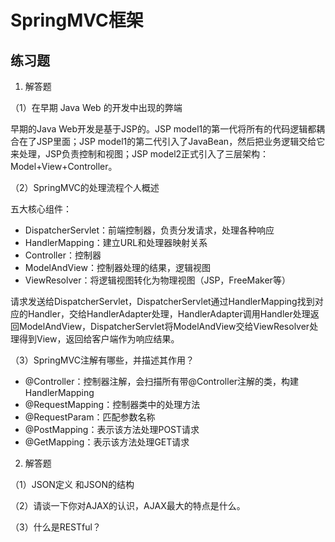 # SpringMVC框架

## 练习题

1. 解答题

（1）在早期 Java Web 的开发中出现的弊端

早期的Java Web开发是基于JSP的。JSP model1的第一代将所有的代码逻辑都耦合在了JSP里面；JSP model1的第二代引入了JavaBean，然后把业务逻辑交给它来处理，JSP负责控制和视图；JSP model2正式引入了三层架构：Model+View+Controller。

（2）SpringMVC的处理流程个人概述

五大核心组件：

* DispatcherServlet：前端控制器，负责分发请求，处理各种响应
* HandlerMapping：建立URL和处理器映射关系
* Controller：控制器
* ModelAndView：控制器处理的结果，逻辑视图
* ViewResolver：将逻辑视图转化为物理视图（JSP，FreeMaker等）

请求发送给DispatcherServlet，DispatcherServlet通过HandlerMapping找到对应的Handler，交给HandlerAdapter处理，HandlerAdapter调用Handler处理返回ModelAndView，DispatcherServlet将ModelAndView交给ViewResolver处理得到View，返回给客户端作为响应结果。

（3）SpringMVC注解有哪些，并描述其作用？

* @Controller：控制器注解，会扫描所有带@Controller注解的类，构建HandlerMapping
* @RequestMapping：控制器类中的处理方法
* @RequestParam：匹配参数名称
* @PostMapping：表示该方法处理POST请求
* @GetMapping：表示该方法处理GET请求

2. 解答题

（1）JSON定义 和JSON的结构

（2）请谈一下你对AJAX的认识，AJAX最大的特点是什么。

（3）什么是RESTful？